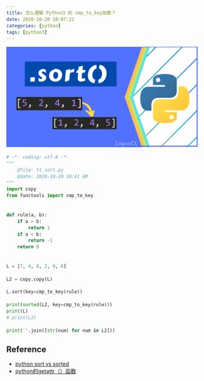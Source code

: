 ```yaml
---
title: 怎么理解 Python3 的 cmp_to_key函数？
date: 2020-10-20 10:07:21
categories: [python]
tags: [python3]
---
```


<img src="/images/python/language/py3-sort-method.png" width="550" alt="" />


<!-- more -->

```python
# -*- coding: utf-8 -*-
"""
    @file: tt_sort.py
    @date: 2020-10-20 10:41 AM
"""
import copy
from functools import cmp_to_key


def rule(a, b):
    if a > b:
        return 1
    if a < b:
        return -1
    return 0


L = [7, 4, 8, 2, 9, 6]

L2 = copy.copy(L)

L.sort(key=cmp_to_key(rule))

print(sorted(L2, key=cmp_to_key(rule)))
print(L)
# print(L2)

print(''.join([str(num) for num in L2]))
```




## Reference

- [python sort vs sorted](https://realpython.com/python-sort/)
- [python的getattr（）函数](https://zhuanlan.zhihu.com/p/51370571)
